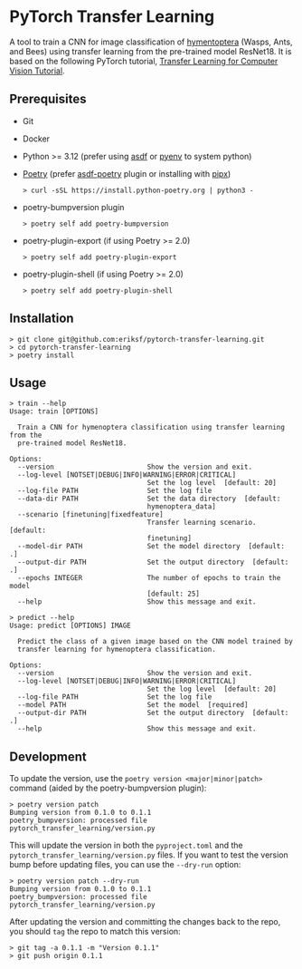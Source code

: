 # PyTorch Transfer Learning

A tool to train a CNN for image classification of [hymentoptera](https://www.inaturalist.org/taxa/47201-Hymenoptera) (Wasps, Ants, and Bees) using transfer learning from the
pre-trained model ResNet18. It is based on the following PyTorch tutorial, [Transfer Learning for Computer Vision Tutorial](https://pytorch.org/tutorials/beginner/transfer_learning_tutorial.html).

## Prerequisites

- Git
- Docker
- Python >= 3.12 (prefer using [asdf](https://asdf-vm.com/) or [pyenv](https://github.com/pyenv/pyenv) to system python)
- [Poetry](https://python-poetry.org/) (prefer [asdf-poetry](https://github.com/asdf-community/asdf-poetry) plugin or installing with [pipx](https://github.com/pypa/pipx))

  ```console
  > curl -sSL https://install.python-poetry.org | python3 -
  ```

- poetry-bumpversion plugin

  ```console
  > poetry self add poetry-bumpversion
  ```

- poetry-plugin-export (if using Poetry >= 2.0)

  ```console
  > poetry self add poetry-plugin-export
  ```

- poetry-plugin-shell (if using Poetry >= 2.0)

  ```console
  > poetry self add poetry-plugin-shell
  ```

## Installation

```console
> git clone git@github.com:eriksf/pytorch-transfer-learning.git
> cd pytorch-transfer-learning
> poetry install
```

## Usage

```console
> train --help
Usage: train [OPTIONS]

  Train a CNN for hymenoptera classification using transfer learning from the
  pre-trained model ResNet18.

Options:
  --version                       Show the version and exit.
  --log-level [NOTSET|DEBUG|INFO|WARNING|ERROR|CRITICAL]
                                  Set the log level  [default: 20]
  --log-file PATH                 Set the log file
  --data-dir PATH                 Set the data directory  [default:
                                  hymenoptera_data]
  --scenario [finetuning|fixedfeature]
                                  Transfer learning scenario.  [default:
                                  finetuning]
  --model-dir PATH                Set the model directory  [default: .]
  --output-dir PATH               Set the output directory  [default: .]
  --epochs INTEGER                The number of epochs to train the model
                                  [default: 25]
  --help                          Show this message and exit.
```

```console
> predict --help
Usage: predict [OPTIONS] IMAGE

  Predict the class of a given image based on the CNN model trained by
  transfer learning for hymenoptera classification.

Options:
  --version                       Show the version and exit.
  --log-level [NOTSET|DEBUG|INFO|WARNING|ERROR|CRITICAL]
                                  Set the log level  [default: 20]
  --log-file PATH                 Set the log file
  --model PATH                    Set the model  [required]
  --output-dir PATH               Set the output directory  [default: .]
  --help                          Show this message and exit.
```

## Development

To update the version, use the `poetry version <major|minor|patch>` command (aided by the poetry-bumpversion plugin):

```console
> poetry version patch
Bumping version from 0.1.0 to 0.1.1
poetry_bumpversion: processed file pytorch_transfer_learning/version.py
```

This will update the version in both the `pyproject.toml` and the `pytorch_transfer_learning/version.py` files. If you want to test the version bump before updating files, you can use the `--dry-run` option:

```console
> poetry version patch --dry-run
Bumping version from 0.1.0 to 0.1.1
poetry_bumpversion: processed file pytorch_transfer_learning/version.py
```

After updating the version and committing the changes back to the repo, you should `tag` the repo to match this version:

```console
> git tag -a 0.1.1 -m "Version 0.1.1"
> git push origin 0.1.1
```
